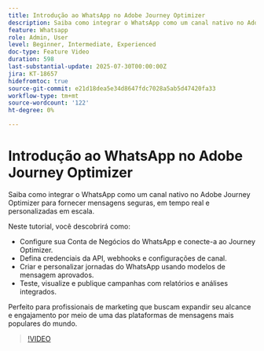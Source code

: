 ```yaml
---
title: Introdução ao WhatsApp no Adobe Journey Optimizer
description: Saiba como integrar o WhatsApp como um canal nativo no Adobe Journey Optimizer para fornecer mensagens seguras, em tempo real e personalizadas em escala.
feature: Whatsapp
role: Admin, User
level: Beginner, Intermediate, Experienced
doc-type: Feature Video
duration: 598
last-substantial-update: 2025-07-30T00:00:00Z
jira: KT-18657
hidefromtoc: true
source-git-commit: e21d18dea5e34d8647fdc7028a5ab5d47420fa33
workflow-type: tm+mt
source-wordcount: '122'
ht-degree: 0%

---
```



# Introdução ao WhatsApp no Adobe Journey Optimizer

Saiba como integrar o WhatsApp como um canal nativo no Adobe Journey Optimizer para fornecer mensagens seguras, em tempo real e personalizadas em escala.

Neste tutorial, você descobrirá como:

* Configure sua Conta de Negócios do WhatsApp e conecte-a ao Journey Optimizer.
* Defina credenciais da API, webhooks e configurações de canal.
* Criar e personalizar jornadas do WhatsApp usando modelos de mensagem aprovados.
* Teste, visualize e publique campanhas com relatórios e análises integrados.

Perfeito para profissionais de marketing que buscam expandir seu alcance e engajamento por meio de uma das plataformas de mensagens mais populares do mundo.

>[!VIDEO](https://video.tv.adobe.com/v/3470249/?learn=on&enablevpops&captions=por_br)
